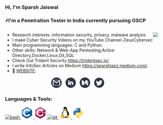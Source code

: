 ### Hi, I'm Sparsh Jaiswal

### ⚡I'm a Penetration Tester in India currently pursuing OSCP 

### <img align="right" src="https://miro.medium.com/max/1280/1*xo3kWUaTGUruxLz6lpJppw.jpeg" height="250">


*  Research interests: information security, privacy, malware analysis
* I make Cyber Security Videos on my YouTube Channel-ZeusCybersec
* Main programming languages: C and Python.
* Other skills: Network & Web-App Pentesting,Active Directory,Docker,Linux,Git,SQL
* Check Out Trident Security https://tridentsec.io/
* I write InfoSec Articles on Medium https://sparshjazz.medium.com/
* 🔗 [WEBSITE](https://sparshjazz.medium.com/z-e-u-s-c-y-b-e-r-s-e-c-5e6815cebd89).
<p align="center">
    <a href="https://sparshjazz.medium.com/z-e-u-s-c-y-b-e-r-s-e-c-5e6815cebd89"><img height="35" src="https://raw.githubusercontent.com/crhenr/crhenr/master/imgs/gmail_logo.svg"></a>&nbsp;&nbsp;
    <a href="https://in.linkedin.com/in/sparsh-jaiswal-030b421a6"><img height="35" src="https://raw.githubusercontent.com/crhenr/crhenr/master/imgs/linkedin_logo.svg"></a>&nbsp;&nbsp;
    <a href="https://sparshjazz.medium.com/"><img height="35" src="https://raw.githubusercontent.com/crhenr/crhenr/master/imgs/medium_logo.svg"></a>&nbsp;&nbsp;
    <a href="https://twitter.com/SparshJ85681641"><img height="35" src="https://raw.githubusercontent.com/crhenr/crhenr/master/imgs/twitter_logo.svg"></a>&nbsp;&nbsp;
</p>

<h3 align="left">Languages & Tools:</h3>
<p align="left"> <a href="https://www.gnu.org/software/bash/" target="_blank"> <img src="https://www.vectorlogo.zone/logos/gnu_bash/gnu_bash-icon.svg" alt="bash" width="40" height="40"/> </a> <a href="https://www.cprogramming.com/" target="_blank"> <img src="https://raw.githubusercontent.com/devicons/devicon/master/icons/c/c-original.svg" alt="c" width="40" height="40"/> </a> <a href="https://www.w3schools.com/cpp/" target="_blank"> <img src="https://raw.githubusercontent.com/devicons/devicon/master/icons/cplusplus/cplusplus-original.svg" alt="cplusplus" width="40" height="40"/> </a> <a href="https://git-scm.com/" target="_blank"> <img src="https://www.vectorlogo.zone/logos/git-scm/git-scm-icon.svg" alt="git" width="40" height="40"/> </a> <a href="https://www.linux.org/" target="_blank"> <img src="https://raw.githubusercontent.com/devicons/devicon/master/icons/linux/linux-original.svg" alt="linux" width="40" height="40"/> </a> <a href="https://www.python.org" target="_blank"> <img src="https://raw.githubusercontent.com/devicons/devicon/master/icons/python/python-original.svg" alt="python" width="40" height="40"/> </a> </p>
